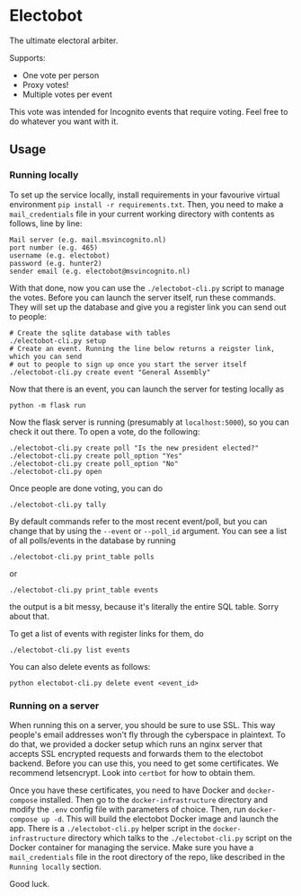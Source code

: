 # Electobot
The ultimate electoral arbiter.

Supports:
 - One vote per person
 - Proxy votes!
 - Multiple votes per event

This vote was intended for Incognito events that require voting. Feel free to do whatever you want with it.

## Usage
### Running locally
To set up the service locally, install requirements in your favourive virtual
environment `pip install -r requirements.txt`. Then, you need to make a
`mail_credentials` file in your current working directory with contents as follows,
line by line:
```
Mail server (e.g. mail.msvincognito.nl)
port number (e.g. 465)
username (e.g. electobot)
password (e.g. hunter2)
sender email (e.g. electobot@msvincognito.nl)
```
With that done, now you can use the `./electobot-cli.py` script to manage the votes.
Before you can launch the server itself, run these commands. They will set up the
database and give you a register link you can send out to people:
```shell
# Create the sqlite database with tables
./electobot-cli.py setup
# Create an event. Running the line below returns a reigster link, which you can send
# out to people to sign up once you start the server itself
./electobot-cli.py create event "General Assembly"
```
Now that there is an event, you can launch the server for testing locally as
```shell
python -m flask run
```
Now the flask server is running (presumably at `localhost:5000`), so you can check it
out there. To open a vote, do the following:
```shell
./electobot-cli.py create poll "Is the new president elected?"
./electobot-cli.py create poll_option "Yes"
./electobot-cli.py create poll_option "No"
./electobot-cli.py open
```

Once people are done voting, you can do
```shell
./electobot-cli.py tally
```

By default commands refer to the most recent event/poll, but you can change that by
using the `--event` or `--poll_id` argument. You can see a list of all polls/events
in the database by running
```shell
./electobot-cli.py print_table polls
```
or
```shell
./electobot-cli.py print_table events
```
the output is a bit messy, because it's literally the entire SQL table. Sorry about
that.

To get a list of events with register links for them, do
```shell
./electobot-cli.py list events
```

You can also delete events as follows:
```shell
python electobot-cli.py delete event <event_id>
```

### Running on a server
When running this on a server, you should be sure to use SSL. This way people's email
addresses won't fly through the cyberspace in plaintext. To do that, we provided a
docker setup which runs an nginx server that accepts SSL encrypted requests and
forwards them to the electobot backend. Before you can use this, you need to get some
certificates. We recommend letsencrypt. Look into `certbot` for how to obtain them.

Once you have these certificates, you need to have Docker and `docker-compose`
installed. Then go to the `docker-infrastructure` directory and modify the `.env`
config file with parameters of choice. Then, run `docker-compose up -d`. This will
build the electobot Docker image and launch the app. There is a `./electobot-cli.py`
helper script in the `docker-infrastructure` directory which talks to the
`./electobot-cli.py` script on the Docker container for managing the service. Make
sure you have a `mail_credentials` file in the root directory of the repo, like
described in the `Running locally` section.

Good luck.
